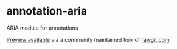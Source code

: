 # annotation-aria
ARIA module for annotations

[Preview available](https://raw.githack.com/w3c/annotation-aria/master/index.html)
via a community maintained fork of [rawgit.com](http://rawgit.com/).
